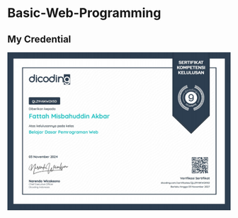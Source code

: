 # Basic-Web-Programming
## My Credential
<a href="https://www.dicoding.com/certificates/QLZ9V6KW2X5D" 
   target="_blank" 
   class="credential-link">
    <img src="https://github.com/ftmsdbr/Basic-Web-Programming/blob/main/MyCredential.jpg" 
         alt="Dicoding Credential" 
         class="credential-image">
</a>
